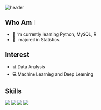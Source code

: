 ![header](https://capsule-render.vercel.app/api?type=wave&color=gradient&height=300&section=header&text=Hi%20I%27m%20Soondong%20%F0%9F%91%8B&fontSize=50)

## Who Am I
- 🌱 I’m currently learning Python, MySQL, R
- 🥇 I majored in Statistics.

## Interest
- 📊 Data Analysis
- 💻 Machine Learning and Deep Learning

## Skills
<img src="https://img.shields.io/badge/Python-CC6699?style=flat-square&logo=Python&logoColor=white"/></a>
<img src="https://img.shields.io/badge/MySQL-654FF0?style=flat-square&logo=MySQL&logoColor=white"/></a>
<img src="https://camo.githubusercontent.com/2676dc2b2290ebbdc0c703469f10c360a565a6e03eb3b5bed19b990a1a9bc89b/68747470733a2f2f696d672e736869656c64732e696f2f62616467652f522d3237364443333f7374796c653d666c6174266c6f676f3d52266c6f676f436f6c6f723d7768697465"/></a>
<img src="https://camo.githubusercontent.com/a66a32ff5440b58e57dd65f8b497a2430b56669d6bdaa5da6e7d41109e05613e/68747470733a2f2f696d672e736869656c64732e696f2f62616467652f5253747564696f2d3735414144423f7374796c653d666c6174266c6f676f3d5253747564696f266c6f676f436f6c6f723d7768697465"/></a>
